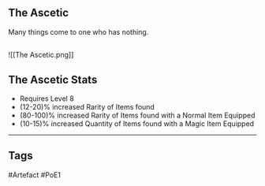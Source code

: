 ## The Ascetic
Many things come to one who has nothing.
##
![[The Ascetic.png]]
## The Ascetic Stats
- Requires Level 8
- (12-20)% increased Rarity of Items found
- (80-100)% increased Rarity of Items found with a Normal Item Equipped
- (10-15)% increased Quantity of Items found with a Magic Item Equipped


---
## Tags
#Artefact
#PoE1